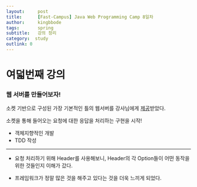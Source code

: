 ```yaml
---
layout:     post
title:      [Fast-Campus] Java Web Programming Camp 8일차
author:     kingbbode
tags:       spring
subtitle:   강의 정리
category:  study
outlink: 0
---
```


여덟번째 강의
=============

### 웹 서버를 만들어보자!

소켓 기반으로 구성된 가장 기본적인 틀의 웹서버를 강사님에게 [제공](https://github.com/slipp/web-application-server)받았다.

소켓을 통해 들어오는 요청에 대한 응답을 처리하는 구현을 시작!

-	객체지향적인 개발
-	TDD 작성

---

-	요청 처리하기 위해 Header를 사용해보니, Header의 각 Option들이 어떤 동작을 위한 것들인지 이해가 갔다.

-	프레임워크가 정말 많은 것을 해주고 있다는 것을 더욱 느끼게 되었다.
